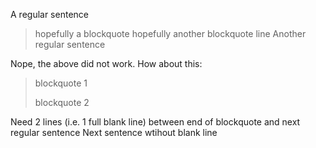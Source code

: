 A regular sentence
> hopefully a blockquote
> hopefully another blockquote line
Another regular sentence

Nope, the above did not work. How about this:
>blockquote 1
>
>blockquote 2

Need 2 lines (i.e. 1 full blank line) between end of blockquote and next regular sentence
Next sentence wtihout blank line
